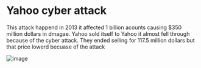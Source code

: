 # Yahoo cyber attack

This attack happend in 2013 it affected 1 billion acounts causing $350 million dollars in dmagae. Yahoo sold itself to Yahoo it almost fell through because of the cyber attack. They ended selling for 117.5 million dollars but that price lowerd becuase of the attack

![image](https://user-images.githubusercontent.com/94389127/142032398-fcc7862d-7924-43f5-8d0a-90e4ebae781c.png)

